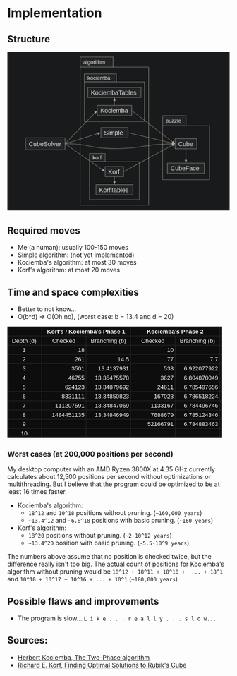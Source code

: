 # Implementation  


## Structure  
![A picture of the project structure.](img/structure.png)

## Required moves  
- Me (a human): usually 100-150 moves  
- Simple algorithm: (not yet implemented)  
- Kociemba's algorithm: at most 30 moves  
- Korf's algorithm: at most 20 moves  


## Time and space complexities  
- Better to not know...
- O(b^d) => O(Oh no), (worst case: b = 13.4 and d = 20)

![Table of the checked orientations per depth to calculate the branching factors.](img/branching.png)

### Worst cases (at 200,000 positions per second)
My desktop computer with an AMD Ryzen 3800X at 4.35 GHz currently calculates
about 12,500 positions per second without optimizations or multithreading. But I
believe that the program could be optimized to be at least 16 times faster.

- Kociemba's algorithm:  
  - `18^12` and `10^18` positions without pruning. (`~160,000 years`)  
  - `~13.4^12` and `~6.8^18` positions with basic pruning. (`~160 years`)  
- Korf's algorithm:  
  - `18^20` positions without pruning. (`~2·10^12 years`)  
  - `~13.4^20` position with basic pruning. (`~5.5·10^9 years`)  

The numbers above assume that no position is checked twice, but the difference
really isn't too big. The actual count of positions for Kociemba's algorithm
without pruning would be `18^12 + 18^11 + 18^10 +  ... + 18^1` and
`10^18 + 10^17 + 10^16 + ... + 10^1` (`~180,000 years`)


## Possible flaws and improvements  
- The program is slow... `L i k e . . . r e a l l y . . . s l o w...`


## Sources:
- [Herbert Kociemba, The Two-Phase algorithm](http://www.kociemba.org/cube.htm)  
- [Richard E. Korf, Finding Optimal Solutions to Rubik's Cube](https://www.cs.princeton.edu/courses/archive/fall06/cos402/papers/korfrubik.pdf)  
